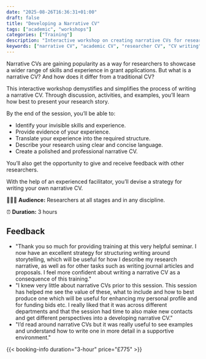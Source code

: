 ```yaml
---
date: "2025-08-26T16:36:31+01:00"
draft: false
title: "Developing a Narrative CV"
tags: ["academic", "workshops"]
categories: ["Training"] 
description: "Interactive workshop on creating narrative CVs for researchers. Learn to identify invisible skills, translate experience into compelling narratives, and present your research story with clarity and impact."
keywords: ["narrative CV", "academic CV", "researcher CV", "CV writing", "academic careers", "research skills", "career development", "academic job applications", "CV workshop", "research narrative"]
---
```


Narrative CVs are gaining popularity as a way for researchers to showcase a wider range of skills and experience in grant applications. But what is a narrative CV? And how does it differ from a traditional CV?

This interactive workshop demystifies and simplifies the process of writing a narrative CV. Through discussion, activities, and examples, you’ll learn how best to present your research story.

By the end of the session, you’ll be able to:

- Identify your invisible skills and experience.
- Provide evidence of your experience.
- Translate your experience into the required structure.
- Describe your research using clear and concise language.
- Create a polished and professional narrative CV.

You’ll also get the opportunity to give and receive feedback with other researchers.

With the help of an experienced facilitator, you’ll devise a strategy for writing your own narrative CV.

👩🏽‍🎓 **Audience:** Researchers at all stages and in any discipline.

⏰ **Duration:** 3 hours

## Feedback

- "Thank you so much for providing training at this very helpful seminar.  I now have an excellent strategy for structuring writing around storytelling, which will be useful for how I describe my research narrative, as well as for other tasks such as writing journal articles and proposals. I feel more confident about writing a narrative CV as a consequence of this training."
- "I knew very little about narrative CVs prior to this session.  This session has helped me see the value of these, what to include and how to best produce one which will be useful for enhancing my personal profile and for funding bids etc. I really liked that it was across different departments and that the session had time to also make new contacts and get different perspectives into a developing narrative CV."
- "I’d read around narrative CVs but it was really useful to see examples and understand how to write one in more detail in a supportive environment."

{{< booking-info duration="3-hour" price="£775" >}}